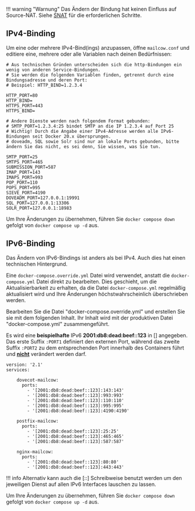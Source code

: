 !!! warning "Warnung"
    Das Ändern der Bindung hat keinen Einfluss auf Source-NAT. Siehe [SNAT](../post_installation/firststeps-snat.de.md) für die erforderlichen Schritte.

## IPv4-Binding

Um eine oder mehrere IPv4-Bind(ings) anzupassen, öffne `mailcow.conf` und editiere eine, mehrere oder alle Variablen nach deinen Bedürfnissen:

```
# Aus technischen Gründen unterscheiden sich die http-Bindungen ein wenig von anderen Service-Bindungen.
# Sie werden die folgenden Variablen finden, getrennt durch eine Bindungsadresse und deren Port:
# Beispiel: HTTP_BIND=1.2.3.4

HTTP_PORT=80
HTTP_BIND=
HTTPS_PORT=443
HTTPS_BIND=

# Andere Dienste werden nach folgendem Format gebunden:
# SMTP_PORT=1.2.3.4:25 bindet SMTP an die IP 1.2.3.4 auf Port 25
# Wichtig! Durch die Angabe einer IPv4-Adresse werden alle IPv6-Bindungen seit Docker 20.x übersprungen.
# doveadm, SQL sowie Solr sind nur an lokale Ports gebunden, bitte ändern Sie das nicht, es sei denn, Sie wissen, was Sie tun.

SMTP_PORT=25
SMTPS_PORT=465
SUBMISSION_PORT=587
IMAP_PORT=143
IMAPS_PORT=993
POP_PORT=110
POPS_PORT=995
SIEVE_PORT=4190
DOVEADM_PORT=127.0.0.1:19991
SQL_PORT=127.0.0.1:13306
SOLR_PORT=127.0.0.1:18983
```

Um Ihre Änderungen zu übernehmen, führen Sie `docker compose down` gefolgt von `docker compose up -d` aus.

## IPv6-Binding

Das Ändern von IPv6-Bindings ist anders als bei IPv4. Auch dies hat einen technischen Hintergrund.

Eine `docker-compose.override.yml` Datei wird verwendet, anstatt die `docker-compose.yml` Datei direkt zu bearbeiten. Dies geschieht, um die Aktualisierbarkeit zu erhalten, da die Datei `docker-compose.yml` regelmäßig aktualisiert wird und Ihre Änderungen höchstwahrscheinlich überschrieben werden.

Bearbeiten Sie die Datei "docker-compose.override.yml" und erstellen Sie sie mit dem folgenden Inhalt. Ihr Inhalt wird mit der produktiven Datei "docker-compose.yml" zusammengeführt.

Es wird eine **beispielhafte** IPv6 **2001:db8:dead:beef::123** in [] angegeben. Das erste Suffix `:PORT1` definiert den externen Port, während das zweite Suffix `:PORT2` zu dem entsprechenden Port innerhalb des Containers führt und <u>**nicht**</u> verändert werden darf.

```
version: '2.1'
services:

    dovecot-mailcow:
      ports:
        - '[2001:db8:dead:beef::123]:143:143'
        - '[2001:db8:dead:beef::123]:993:993'
        - '[2001:db8:dead:beef::123]:110:110'
        - '[2001:db8:dead:beef::123]:995:995'
        - '[2001:db8:dead:beef::123]:4190:4190'

    postfix-mailcow:
      ports:
        - '[2001:db8:dead:beef::123]:25:25'
        - '[2001:db8:dead:beef::123]:465:465'
        - '[2001:db8:dead:beef::123]:587:587'

    nginx-mailcow:
      ports:
        - '[2001:db8:dead:beef::123]:80:80'
        - '[2001:db8:dead:beef::123]:443:443'
```

!!! info
    Alternativ kann auch die [::] Schreibweise benutzt werden um den jeweiligen Dienst auf allen IPv6 Interfaces lauschen zu lassen.

Um Ihre Änderungen zu übernehmen, führen Sie `docker compose down` gefolgt von `docker compose up -d` aus.